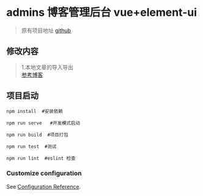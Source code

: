 # admins   博客管理后台 vue+element-ui

> 原有项目地址 [github](https://github.com/X1192176811/Blog)

## 修改内容
> 1.本地文章的导入导出 <br>
[参考博客]()



## 项目启动
```shell
npm install  #安装依赖

npm run serve   #开发模式启动

npm run build  #项目打包

npm run test  #测试

npm run lint  #eslint 检查
```

### Customize configuration
See [Configuration Reference](https://cli.vuejs.org/config/).

